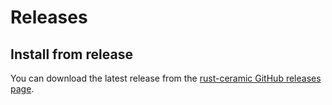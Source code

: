 # Releases

## Install from release

You can download the latest release from the [rust-ceramic GitHub releases page](https://github.com/ceramicnetwork/rust-ceramic/releases).